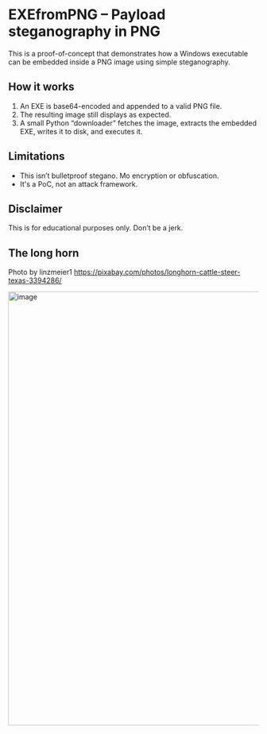 # EXEfromPNG – Payload steganography in PNG

This is a proof-of-concept that demonstrates how a Windows executable can be embedded inside a PNG image using simple steganography.

## How it works

1. An EXE is base64-encoded and appended to a valid PNG file.
2. The resulting image still displays as expected.
3. A small Python “downloader” fetches the image, extracts the embedded EXE, writes it to disk, and executes it.

##  Limitations

- This isn’t bulletproof stegano. Mo encryption or obfuscation.
- It's a PoC, not an attack framework.

##  Disclaimer

This is for educational purposes only. Don’t be a jerk.

##  The long horn
Photo by linzmeier1
https://pixabay.com/photos/longhorn-cattle-steer-texas-3394286/


<img width="1094" height="874" alt="image" src="https://github.com/user-attachments/assets/a7ee08e5-0fed-4e9f-8a6b-596d76e6daf2" />

